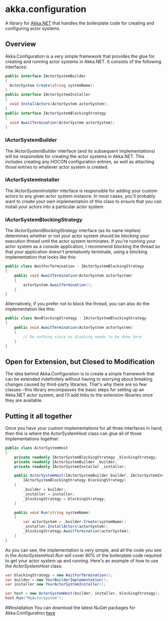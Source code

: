 # akka.configuration
A library for [Akka.NET](http://getakka.net) that handles the boilerplate code for creating and configuring actor systems.

## Overview
Akka.Configuration is a very simple framework that provides the glue for creating and running actor systems in Akka.NET. It consists of the following interfaces:

```csharp
public interface IActorSystemBuilder
{
  ActorSystem Create(string systemName);
}
public interface IActorSystemInstaller
{
  void InstallActors(ActorSystem actorSystem);
}
public interface IActorSystemBlockingStrategy
{
  void AwaitTermination(ActorSystem actorSystem);
}
```

### IActorSystemBuilder
The *IActorSystemBuilder* interface (and its subsequent implementations) will be responsible for creating the actor systems in Akka.NET. This includes creating any HOCON configuration entries, as well as attaching those entries to whatever actor system is created.

### IActorSystemInstaller
The *IActorSystemInstaller* interface is responsible for adding your custom actors to any given actor system instance. In most cases, you'll probably want to create your own implementation of this class to ensure that you can install your actors into a particular actor system.

### IActorSystemBlockingStrategy
The *IActorSystemBlockingStrategy* interface (as its name implies) determines whether or not your actor system should be blocking your execution thread until the actor system terminates. If you're running your actor system as a console application, I recommend blocking the thread so that your application doesn't prematurely terminate, using a blocking implementation that looks like this:

```csharp
public class WaitForTermination : IActorSystemBlockingStrategy
{
    public void AwaitTermination(ActorSystem actorSystem)
    {
        actorSystem.AwaitTermination();
    }
}

```
Alternatively, if you prefer not to block the thread, you can also do the implementation like this:
```csharp
public class NonBlockingStrategy : IActorSystemBlockingStrategy
{
    public void AwaitTermination(ActorSystem actorSystem)
    {
        // Do nothing since no blocking needs to be done here
    }
}
```

## Open for Extension, but Closed to Modification
The idea behind Akka.Configuration is to create a simple framework that can be extended indefinitely without having to worrying about breaking changes caused by third-party libraries. That's why there are so few classes--this library encompasses the basic steps for setting up an Akka.NET actor system, and I'll add links to the extension libraries once they are available.

## Putting it all together
Once you have your custom implementations for all three interfaces in hand, then this is where the ActorSystemHost class can glue all of those implementations together:

```csharp
public class ActorSystemHost
{
    private readonly IActorSystemBlockingStrategy _blockingStrategy;
    private readonly IActorSystemBuilder _builder;
    private readonly IActorSystemInstaller _installer;

    public ActorSystemHost(IActorSystemBuilder builder, IActorSystemInstaller installer, 
        IActorSystemBlockingStrategy blockingStrategy)
    {
        _builder = builder;
        _installer = installer;
        _blockingStrategy = blockingStrategy;
    }

    public void Run(string systemName)
    {
        var actorSystem = _builder.Create(systemName);
        _installer.InstallActors(actorSystem);
        _blockingStrategy.AwaitTermination(actorSystem);
    }
}
```
As you can see, the implementation is very simple, and all the code you see in the *ActorSystemHost.Run* will cover 90% of the boilerplate code required to get your actor system up and running. Here's an example of how to use the *ActorSystemHost* class:

```csharp
var blockingStrategy = new WaitForTermination();
var builder = new YourBuilderImplementation();
var installer new YourActorSystemInstaller();

var host = new ActorSystemHost(builder, installer, blockingStrategy);
host.Run("MyActorSystem");
```

##Installation
You can download the latest NuGet packages for Akka.Configuration [here](https://www.nuget.org/packages/Akka.Configuration)
